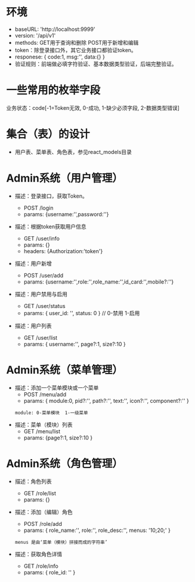 # 环境

- baseURL: 'http://localhost:9999'
- version: '/api/v1'
- methods: GET用于查询和删除  POST用于新增和编辑
- token：除登录接口外，其它业务接口都验证token。
- responese: { code:1, msg:'', data:{} }
- 验证规则：前端做必填字符验证、基本数据类型验证，后端完整验证。

# 一些常用的枚举字段

业务状态：code[-1=Token无效, 0-成功, 1-缺少必须字段, 2-数据类型错误]

# 集合（表）的设计

- 用户表、菜单表、角色表，参见react_models目录

# Admin系统（用户管理）

- 描述：登录接口，获取Token。
  - POST /login
  - params: {username:'',password:''}

- 描述：根据token获取用户信息
  - GET  /user/info
  - params: {}
  - headers: {Authorization:'token'}

- 描述：用户新增
  - POST /user/add
  - params: {username:'',role:'',role_name:'',id_card:'',mobile?:''}

- 描述：用户禁用与启用
  - GET /user/status
  - params: { user_id: '', status: 0 }  // 0-禁用 1-启用

- 描述：用户列表
  - GET /user/list
  - params: { username:'', page?:1, size?:10 }

# Admin系统（菜单管理）

- 描述：添加一个菜单模块或一个菜单
  - POST /menu/add
  - params: { module:0, pid?:'', path?:'', text:'', icon?:'', component?:'' }
  ```
  module: 0-菜单模块  1-一级菜单
  ```
- 描述：菜单（模块）列表
  - GET /menu/list
  - params: {page?:1, size?:10 }

# Admin系统（角色管理）

- 描述：角色列表
  - GET /role/list
  - params: {}

- 描述：添加（编辑）角色
  - POST /role/add
  - params: { role_name:'', role:'', role_desc:'', menus: '10;20;' }
  ```
  menus 是由‘菜单（模块）拼接而成的字符串’
  ```

- 描述：获取角色详情
  - GET /role/info
  - params: { role_id: '' }
